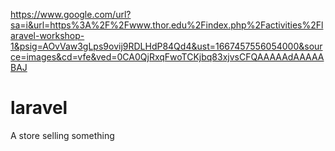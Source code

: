 https://www.google.com/url?sa=i&url=https%3A%2F%2Fwww.thor.edu%2Findex.php%2Factivities%2Flaravel-workshop-1&psig=AOvVaw3gLps9ovij9RDLHdP84Qd4&ust=1667457556054000&source=images&cd=vfe&ved=0CA0QjRxqFwoTCKjbq83xjvsCFQAAAAAdAAAAABAJ

# laravel


A store selling something
